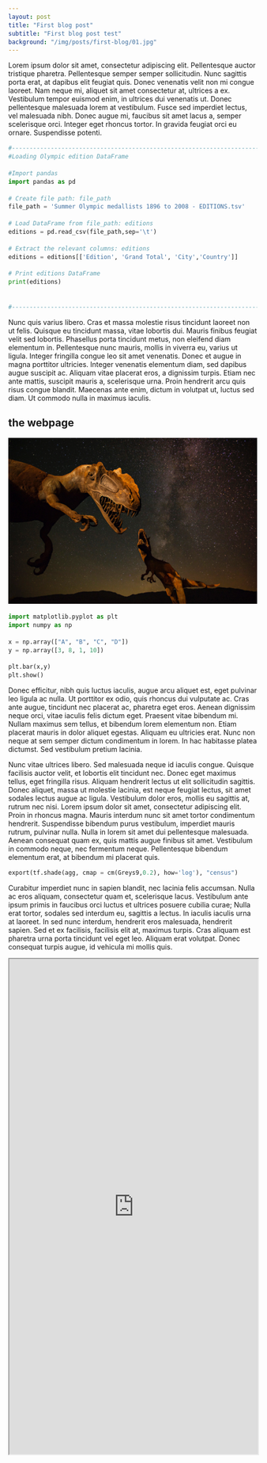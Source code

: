 ```yaml
---
layout: post
title: "First blog post"
subtitle: "First blog post test"
background: "/img/posts/first-blog/01.jpg"
---
```


Lorem ipsum dolor sit amet, consectetur adipiscing elit. Pellentesque auctor tristique pharetra. Pellentesque semper semper sollicitudin. Nunc sagittis porta erat, at dapibus elit feugiat quis. Donec venenatis velit non mi congue laoreet. Nam neque mi, aliquet sit amet consectetur at, ultrices a ex. Vestibulum tempor euismod enim, in ultrices dui venenatis ut. Donec pellentesque malesuada lorem at vestibulum. Fusce sed imperdiet lectus, vel malesuada nibh. Donec augue mi, faucibus sit amet lacus a, semper scelerisque orci. Integer eget rhoncus tortor. In gravida feugiat orci eu ornare. Suspendisse potenti.

````python
#--------------------------------------------------------------------------------------------#
#Loading Olympic edition DataFrame

#Import pandas
import pandas as pd

# Create file path: file_path
file_path = 'Summer Olympic medallists 1896 to 2008 - EDITIONS.tsv'

# Load DataFrame from file_path: editions
editions = pd.read_csv(file_path,sep='\t')

# Extract the relevant columns: editions
editions = editions[['Edition', 'Grand Total', 'City','Country']]

# Print editions DataFrame
print(editions)


#--------------------------------------------------------------------------------------------#
````

Nunc quis varius libero. Cras et massa molestie risus tincidunt laoreet non ut felis. Quisque eu tincidunt massa, vitae lobortis dui. Mauris finibus feugiat velit sed lobortis. Phasellus porta tincidunt metus, non eleifend diam elementum in. Pellentesque nunc mauris, mollis in viverra eu, varius ut ligula. Integer fringilla congue leo sit amet venenatis. Donec et augue in magna porttitor ultricies. Integer venenatis elementum diam, sed dapibus augue suscipit ac. Aliquam vitae placerat eros, a dignissim turpis. Etiam nec ante mattis, suscipit mauris a, scelerisque urna. Proin hendrerit arcu quis risus congue blandit. Maecenas ante enim, dictum in volutpat ut, luctus sed diam. Ut commodo nulla in maximus iaculis.

## the webpage

![webpage](/img/posts/first-blog/01.jpg)

```python
import matplotlib.pyplot as plt
import numpy as np

x = np.array(["A", "B", "C", "D"])
y = np.array([3, 8, 1, 10])

plt.bar(x,y)
plt.show()
```

Donec efficitur, nibh quis luctus iaculis, augue arcu aliquet est, eget pulvinar leo ligula ac nulla. Ut porttitor ex odio, quis rhoncus dui vulputate ac. Cras ante augue, tincidunt nec placerat ac, pharetra eget eros. Aenean dignissim neque orci, vitae iaculis felis dictum eget. Praesent vitae bibendum mi. Nullam maximus sem tellus, et bibendum lorem elementum non. Etiam placerat mauris in dolor aliquet egestas. Aliquam eu ultricies erat. Nunc non neque at sem semper dictum condimentum in lorem. In hac habitasse platea dictumst. Sed vestibulum pretium lacinia.

Nunc vitae ultrices libero. Sed malesuada neque id iaculis congue. Quisque facilisis auctor velit, et lobortis elit tincidunt nec. Donec eget maximus tellus, eget fringilla risus. Aliquam hendrerit lectus ut elit sollicitudin sagittis. Donec aliquet, massa ut molestie lacinia, est neque feugiat lectus, sit amet sodales lectus augue ac ligula. Vestibulum dolor eros, mollis eu sagittis at, rutrum nec nisi. Lorem ipsum dolor sit amet, consectetur adipiscing elit. Proin in rhoncus magna. Mauris interdum nunc sit amet tortor condimentum hendrerit. Suspendisse bibendum purus vestibulum, imperdiet mauris rutrum, pulvinar nulla. Nulla in lorem sit amet dui pellentesque malesuada. Aenean consequat quam ex, quis mattis augue finibus sit amet. Vestibulum in commodo neque, nec fermentum neque. Pellentesque bibendum elementum erat, at bibendum mi placerat quis.

```python
export(tf.shade(agg, cmap = cm(Greys9,0.2), how='log'), "census")
```


Curabitur imperdiet nunc in sapien blandit, nec lacinia felis accumsan. Nulla ac eros aliquam, consectetur quam et, scelerisque lacus. Vestibulum ante ipsum primis in faucibus orci luctus et ultrices posuere cubilia curae; Nulla erat tortor, sodales sed interdum eu, sagittis a lectus. In iaculis iaculis urna at laoreet. In sed nunc interdum, hendrerit eros malesuada, hendrerit sapien. Sed et ex facilisis, facilisis elit at, maximus turpis. Cras aliquam est pharetra urna porta tincidunt vel eget leo. Aliquam erat volutpat. Donec consequat turpis augue, id vehicula mi mollis quis.

<iframe src="http://google.com/" height="1000px" width="100%"></iframe>

